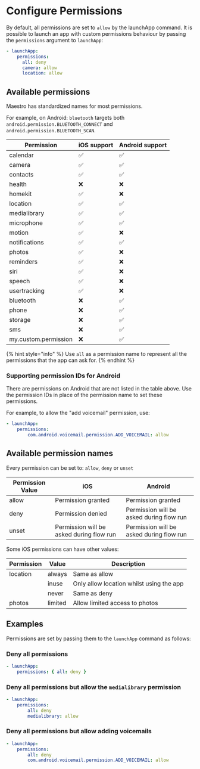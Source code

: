 # Configure Permissions

By default, all permissions are set to `allow` by the launchApp command. It is possible to launch an app with custom permissions behaviour by passing the `permissions` argument to `launchApp`:

```yaml
- launchApp:
    permissions:
      all: deny
      camera: allow
      location: allow
```

## Available permissions

Maestro has standardized names for most permissions.

For example, on Android: `bluetooth` targets both `android.permission.BLUETOOTH_CONNECT` and `android.permission.BLUETOOTH_SCAN`.

| Permission           | iOS support | Android support |
| -------------------- | ----------- | --------------- |
| calendar             | ✅           | ✅               |
| camera               | ✅           | ✅               |
| contacts             | ✅           | ✅               |
| health               | ❌           | ❌               |
| homekit              | ✅           | ❌               |
| location             | ✅           | ✅               |
| medialibrary         | ✅           | ✅               |
| microphone           | ✅           | ✅               |
| motion               | ✅           | ❌               |
| notifications        | ✅           | ✅               |
| photos               | ✅           | ❌               |
| reminders            | ✅           | ❌               |
| siri                 | ✅           | ❌               |
| speech               | ✅           | ❌               |
| usertracking         | ✅           | ❌               |
| bluetooth            | ❌           | ✅               |
| phone                | ❌           | ✅               |
| storage              | ❌           | ✅               |
| sms                  | ❌           | ✅               |
| my.custom.permission | ❌           | ✅               |

{% hint style="info" %}
Use `all` as a permission name to represent all the permissions that the app can ask for.
{% endhint %}

### Supporting permission IDs for Android

There are permissions on Android that are not listed in the table above. Use the permission IDs in place of the permission name to set these permissions.

For example, to allow the "add voicemail" permission, use:

```yaml
- launchApp:
    permissions:
        com.android.voicemail.permission.ADD_VOICEMAIL: allow
```

## Available permission names

Every permission can be set to: `allow`, `deny` or `unset`

| Permission Value | iOS                                      | Android                                  |
| ---------------- | ---------------------------------------- | ---------------------------------------- |
| allow            | Permission granted                       | Permission granted                       |
| deny             | Permission denied                        | Permission will be asked during flow run |
| unset            | Permission will be asked during flow run | Permission will be asked during flow run |

Some iOS permissions can have other values:

| Permission | Value   | Description                              |
| ---------- | ------- | ---------------------------------------- |
| location   | always  | Same as allow                            |
|            | inuse   | Only allow location whilst using the app |
|            | never   | Same as deny                             |
| photos     | limited | Allow limited access to photos           |

## Examples

Permissions are set by passing them to the `launchApp` command as follows:

### Deny all permissions

```yaml
- launchApp:
    permissions: { all: deny } 
```

### Deny all permissions but allow the `medialibrary` permission

```yaml
- launchApp:
    permissions:
        all: deny
        medialibrary: allow
```

### Deny all permissions but allow adding voicemails

```yaml
- launchApp:
    permissions:
        all: deny
        com.android.voicemail.permission.ADD_VOICEMAIL: allow
```
